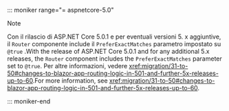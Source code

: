 ::: moniker range="= aspnetcore-5.0"

> [!NOTE]
> <span data-ttu-id="be6da-101">Con il rilascio di ASP.NET Core 5.0.1 e per eventuali versioni 5. x aggiuntive, il `Router` componente include il `PreferExactMatches` parametro impostato su `@true` .</span><span class="sxs-lookup"><span data-stu-id="be6da-101">With the release of ASP.NET Core 5.0.1 and for any additional 5.x releases, the `Router` component includes the `PreferExactMatches` parameter set to `@true`.</span></span> <span data-ttu-id="be6da-102">Per altre informazioni, vedere <xref:migration/31-to-50#changes-to-blazor-app-routing-logic-in-501-and-further-5x-releases-up-to-60>.</span><span class="sxs-lookup"><span data-stu-id="be6da-102">For more information, see <xref:migration/31-to-50#changes-to-blazor-app-routing-logic-in-501-and-further-5x-releases-up-to-60>.</span></span>

::: moniker-end
